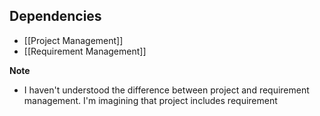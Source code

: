 ## Dependencies
- [[Project Management]]
- [[Requirement Management]]

**Note**
- I haven't understood the difference between project and requirement management. I'm imagining that project includes requirement
